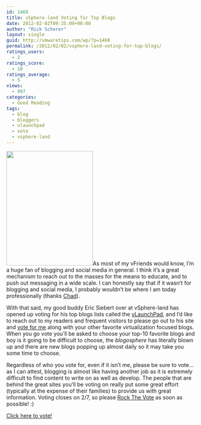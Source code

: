 ```yaml
---
id: 1468
title: vSphere-land Voting for Top Blogs
date: 2012-02-02T09:35:09+00:00
author: "Rick Scherer"
layout: single
guid: http://vmwaretips.com/wp/?p=1468
permalink: /2012/02/02/vsphere-land-voting-for-top-blogs/
ratings_users:
  - 2
ratings_score:
  - 10
ratings_average:
  - 5
views:
  - 997
categories:
  - Good Reading
tags:
  - blog
  - bloggers
  - vlaunchpad
  - vote
  - vsphere-land
---
```

<a href="http://vsphere-land.com/news/voting-now-open-for-the-top-vmware-virtualization-blogs.html" target="_blank"><img class="alignright" title="vote-rock-the-vote-poster" src="http://vmwaretips.com/wp/wp-content/uploads/2012/02/vote-rock-the-vote-poster-227x300.jpg" alt="" width="227" height="300" /></a>As most of my vFriends would know, I&#8217;m a huge fan of blogging and social media in general. I think it&#8217;s a great mechanism to reach out to the masses for the means to educate, and to push out messaging in a wide scale. I can honestly say that if it wasn&#8217;t for blogging and social media, I probably wouldn&#8217;t be where I am today professionally (thanks <a href="http://virtualgeek.typepad.com" target="_blank">Chad</a>).

With that said, my good buddy <span>Eric Siebert over at vSphere-land has opened up voting for his top blogs lists called the <a href="http://vlp.vsphere-land.com/" target="_blank">vLaunchPad</a>, and I&#8217;d like to reach out to my readers and frequent visitors to please go out to his site and <a href="http://vsphere-land.com/news/voting-now-open-for-the-top-vmware-virtualization-blogs.html" target="_blank">vote for me</a> along with your other favorite virtualization focused blogs. When you go vote you&#8217;ll be asked to choose your top-10 favorite blogs and boy is it going to be difficult to choose, the <em>blogosphere</em> has literally blown up and there are new blogs popping up almost daily so it may take you some time to choose.</span>

Regardless of who you vote for, even if it isn&#8217;t me, please be sure to vote&#8230; as I can attest, blogging is almost like having another job as it is extremely difficult to find content to write on as well as develop. The people that are behind the great sites you&#8217;ll be voting on really put some great effort (typically at the expense of their families) to provide us with great information. Voting closes on 2/7, so please <a href="http://vsphere-land.com/news/voting-now-open-for-the-top-vmware-virtualization-blogs.html" target="_blank">Rock The Vote</a> as soon as possible! :)

<a href="http://vsphere-land.com/news/voting-now-open-for-the-top-vmware-virtualization-blogs.html" target="_blank">Click here to vote!</a>